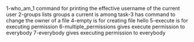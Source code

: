 1-who_am_1 command for printing the effective username of the current user
2-groups lists groups a current is among
task-3 has command to change the owner of a file
4-empty is for creating file hello
5-execute is for executing permission
6-multiple_permissions gives execute permission to everybody
7-everybody gives executing permission to everybody
